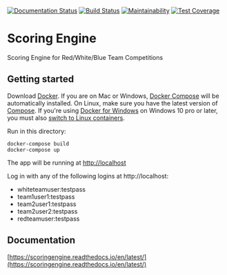 [![Documentation Status](https://readthedocs.org/projects/scoringengine/badge/?version=latest)](https://scoringengine.readthedocs.io/en/latest/)
[![Build Status](https://travis-ci.org/pwnbus/scoring_engine.svg?branch=master)](https://travis-ci.org/pwnbus/scoring_engine)
[![Maintainability](https://api.codeclimate.com/v1/badges/b75e38be913b45250ed2/maintainability)](https://codeclimate.com/github/pwnbus/scoring_engine/maintainability)
[![Test Coverage](https://api.codeclimate.com/v1/badges/b75e38be913b45250ed2/test_coverage)](https://codeclimate.com/github/pwnbus/scoring_engine/test_coverage)

Scoring Engine
==============
Scoring Engine for Red/White/Blue Team Competitions

Getting started
---------------

Download [Docker](https://www.docker.com/products/overview). If you are on Mac or Windows, [Docker Compose](https://docs.docker.com/compose) will be automatically installed. On Linux, make sure you have the latest version of [Compose](https://docs.docker.com/compose/install/). If you're using [Docker for Windows](https://docs.docker.com/docker-for-windows/) on Windows 10 pro or later, you must also [switch to Linux containers](https://docs.docker.com/docker-for-windows/#switch-between-windows-and-linux-containers).

Run in this directory:
```
docker-compose build
docker-compose up
```
The app will be running at [http://localhost](http://localhost)

Log in with any of the following logins at http://localhost:
* whiteteamuser:testpass
* team1user1:testpass
* team2user1:testpass
* team2user2:testpass
* redteamuser:testpass

Documentation
-------------
[https://scoringengine.readthedocs.io/en/latest/](https://scoringengine.readthedocs.io/en/latest/)
